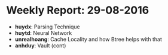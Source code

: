 # Weekly Report: 29-08-2016

- **huydx**: Parsing Technique
- **huytd**: Neural Network
- **unrealhoang**: Cache Locality and how Btree helps with that
- **anhduy**: Vault (cont)
